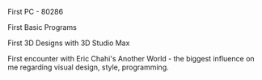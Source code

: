 First PC - 80286

First Basic Programs

First 3D Designs with 3D Studio Max

First encounter with Eric Chahi's Another World - the biggest influence on me regarding visual design, style, programming.
